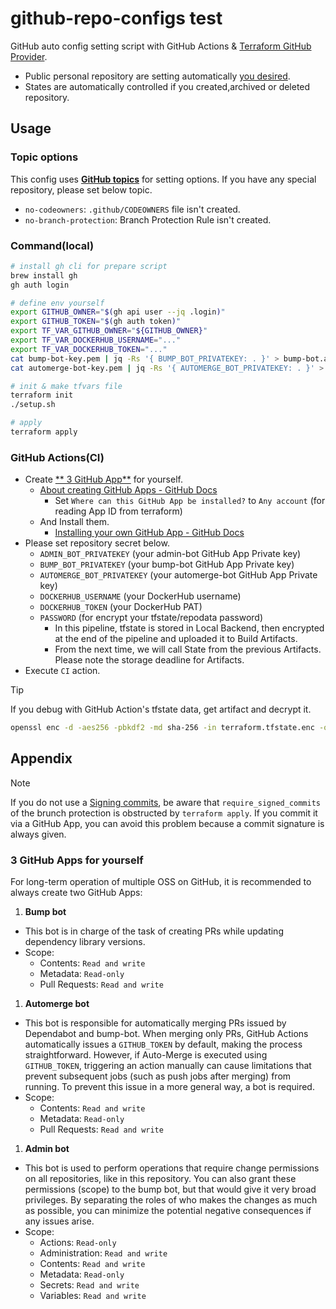 # github-repo-configs test

GitHub auto config setting script with GitHub Actions & [Terraform GitHub Provider](https://registry.terraform.io/providers/integrations/github/latest/docs).

- Public personal repository are setting automatically [you desired](https://github.com/legnoh/github-repo-configs/blob/main/modules/repo/main.tf).
- States are automatically controlled if you created,archived or deleted repository.

Usage
---

### Topic options

This config uses [**GitHub topics**](https://docs.github.com/en/repositories/managing-your-repositorys-settings-and-features/customizing-your-repository/classifying-your-repository-with-topics) for setting options.
If you have any special repository, please set below topic.

- `no-codeowners`: `.github/CODEOWNERS` file isn't created.
- `no-branch-protection`: Branch Protection Rule isn't created.

### Command(local)

```sh
# install gh cli for prepare script
brew install gh
gh auth login

# define env yourself
export GITHUB_OWNER="$(gh api user --jq .login)"
export GITHUB_TOKEN="$(gh auth token)"
export TF_VAR_GITHUB_OWNER="${GITHUB_OWNER}"
export TF_VAR_DOCKERHUB_USERNAME="..."
export TF_VAR_DOCKERHUB_TOKEN="..."
cat bump-bot-key.pem | jq -Rs '{ BUMP_BOT_PRIVATEKEY: . }' > bump-bot.auto.tfvars.json
cat automerge-bot-key.pem | jq -Rs '{ AUTOMERGE_BOT_PRIVATEKEY: . }' > automerge-bot.auto.tfvars.json

# init & make tfvars file
terraform init
./setup.sh

# apply
terraform apply
```

### GitHub Actions(CI)

- Create [** 3 GitHub App**](#3-github-apps-for-yourself) for yourself.
  - [About creating GitHub Apps - GitHub Docs](https://docs.github.com/en/apps/creating-github-apps/about-creating-github-apps/about-creating-github-apps)
    - Set `Where can this GitHub App be installed?` to `Any account` (for reading App ID from terraform)
  - And Install them.
    - [Installing your own GitHub App - GitHub Docs](https://docs.github.com/en/apps/using-github-apps/installing-your-own-github-app)
- Please set repository secret below.
  - `ADMIN_BOT_PRIVATEKEY` (your admin-bot GitHub App Private key)
  - `BUMP_BOT_PRIVATEKEY` (your bump-bot GitHub App Private key)
  - `AUTOMERGE_BOT_PRIVATEKEY` (your automerge-bot GitHub App Private key)
  - `DOCKERHUB_USERNAME` (your DockerHub username)
  - `DOCKERHUB_TOKEN` (your DockerHub PAT)
  - `PASSWORD` (for encrypt your tfstate/repodata password)
    - In this pipeline, tfstate is stored in Local Backend, then encrypted at the end of the pipeline and uploaded it to Build Artifacts.
    - From the next time, we will call State from the previous Artifacts. Please note the storage deadline for Artifacts.
- Execute `CI` action.

> [!TIP]
> If you debug with GitHub Action's tfstate data, get artifact and decrypt it.
> ```sh
> openssl enc -d -aes256 -pbkdf2 -md sha-256 -in terraform.tfstate.enc -out terraform.tfstate
> ```

## Appendix

> [!NOTE]
> If you do not use a [Signing commits](https://docs.github.com/en/authentication/managing-commit-signature-verification/signing-commits), be aware that `require_signed_commits` of the brunch protection is obstructed by⁠ `terraform apply`.
> If you commit it via a GitHub App, you can avoid this problem because a commit signature is always given.

### 3 GitHub Apps for yourself

For long-term operation of multiple OSS on GitHub, it is recommended to always create two GitHub Apps:

1. **Bump bot**
  - This bot is in charge of the task of creating PRs while updating dependency library versions.
  - Scope:
    - Contents: `Read and write`
    - Metadata: `Read-only`
    - Pull Requests: `Read and write`
1. **Automerge bot**
  - This bot is responsible for automatically merging PRs issued by Dependabot and bump-bot. When merging only PRs, GitHub Actions automatically issues a `GITHUB_TOKEN` by default, making the process straightforward. However, if Auto-Merge is executed using `GITHUB_TOKEN`, triggering an action manually can cause limitations that prevent subsequent jobs (such as push jobs after merging) from running. To prevent this issue in a more general way, a bot is required.
  - Scope:
    - Contents: `Read and write`
    - Metadata: `Read-only`
    - Pull Requests: `Read and write`
1. **Admin bot**
  - This bot is used to perform operations that require change permissions on all repositories, like in this repository. You can also grant these permissions (scope) to the bump bot, but that would give it very broad privileges. By separating the roles of who makes the changes as much as possible, you can minimize the potential negative consequences if any issues arise.
  - Scope:
    - Actions: `Read-only`
    - Administration: `Read and write`
    - Contents: `Read and write`
    - Metadata: `Read-only`
    - Secrets: `Read and write`
    - Variables: `Read and write`
